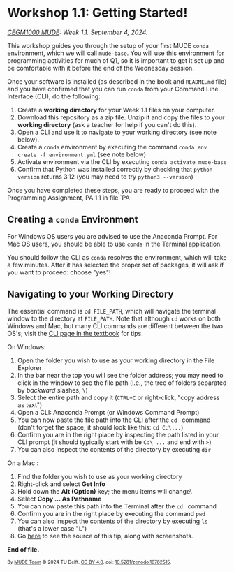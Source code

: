 # Workshop 1.1: Getting Started!

*[CEGM1000 MUDE](http://mude.citg.tudelft.nl/2024): Week 1.1. September 4, 2024.*

This workshop guides you through the setup of your first MUDE `conda` environment, which we will call `mude-base`. You will use this environment for programming activities for much of Q1, so it is important to get it set up and be comfortable with it before the end of the Wednesday session.


Once your software is installed (as described in the book and `README.md` file) and you have confirmed that you can run `conda` from your Command Line Interface (CLI), do the following:

1. Create a **working directory** for your Week 1.1 files on your computer.
2. Download this repository as a zip file. Unzip it and copy the files to your **working directory** (ask a teacher for help if you can't do this).
3. Open a CLI and use it to navigate to your working directory (see note below).
4. Create a `conda` environment by executing the command `conda env create -f environment.yml` (see note below)
5. Activate environment via the CLI by executing `conda activate mude-base`
6. Confirm that Python was installed correctly by checking that `python --version` returns 3.12 (you may need to try `python3 --version`)

Once you have completed these steps, you are ready to proceed with the Programming Assignment, PA 1.1 in file `PA

## Creating a `conda` Environment

For Windows OS users you are advised to use the Anaconda Prompt. For Mac OS users, you should be able to use `conda` in the Terminal application.

You should follow the CLI as `conda` resolves the environment, which will take a few minutes. After it has selected the proper set of packages, it will ask if you want to proceed: choose "yes"!

## Navigating to your Working Directory

The essential command is `cd FILE_PATH`, which will navigate the terminal window to the directory at `FILE_PATH`. Note that although `cd` works on both Windows and Mac, but many CLI commands are different between the two OS's; visit the [CLI page in the textbook](https://mude.citg.tudelft.nl/2024/book/external/learn-programming/book/install/common/cli.html) for tips.

On Windows:
1. Open the folder you wish to use as your working directory in the File Explorer
2. In the bar near the top you will see the folder address; you may need to click in the window to see the file path (i.e., the tree of folders separated by _backward_ slashes, `\`)
3. Select the entire path and copy it (`CTRL+C` or right-click, "copy address as text")
4. Open a CLI: Anaconda Prompt (or Windows Command Prompt)
5. You can now paste the file path into the CLI after the `cd ` command (don't forget the space; it should look like this: `cd C:\...`)
6. Confirm you are in the right place by inspecting the path listed in your CLI prompt (it should typically start with be `C:\ ...` and end with `>`)
7. You can also inspect the contents of the directory by executing `dir`

On a Mac :
1. Find the folder you wish to use as your working directory
2. Right-click and select **Get Info**
3. Hold down the **Alt (Option)** key; the menu items will change\
4. Select **Copy ... As Pathname**
5. You can now paste this path into the Terminal after the `cd ` command
6. Confirm you are in the right place by executing the command `pwd`
7. You can also inspect the contents of the directory by executing `ls` (that's a lower case "L")
8. Go [here](https://www.groovypost.com/howto/copy-a-file-path-on-a-mac/) to see the source of this tip, along with screenshots.

**End of file.**

<span style="font-size: 75%">
By <a rel="MUDE" href="http://mude.citg.tudelft.nl/">MUDE Team</a> &copy; 2024 TU Delft. <a rel="license" href="http://creativecommons.org/licenses/by/4.0/">CC BY 4.0</a>. doi: <a rel="Zenodo DOI" href="https://doi.org/10.5281/zenodo.16782515">10.5281/zenodo.16782515</a>.